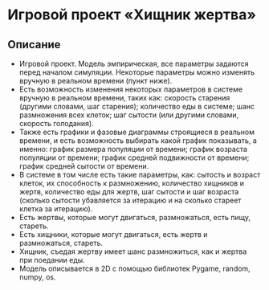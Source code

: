 # Игровой проект «Хищник жертва»
  ## Описание
  - Игровой проект. Модель эмпирическая, все параметры задаются перед началом симуляции. Некоторые параметры можно изменять вручную в реальном времени (пункт ниже).
  - Есть возможность изменения некоторых параметров в системе вручную в реальном времени, таких как: 
  скорость старения (другими словами, шаг старения); количество еды в системе; шанс размножения всех клеток; шаг сытости (или другими словами, скорость голодания).
  - Также есть графики и фазовые диаграммы строящиеся в реальном времени, и есть возможность выбирать какой график показывать, а именно: график размера популяции от времени; график возраста популяции от времени; график средней подвижности от времени; график средней сытости от времени.
  - В системе в том числе есть такие параметры, как: 
  сытость и возраст клеток, их способность к размножению, количество хищников и жертв, количество еды для жертв, шаг сытости и шаг возраста (сколько сытости убавляется за итерацию и на сколько стареет клетка за итерацию).
  - Есть жертвы, которые могут двигаться, размножаться, есть пищу, стареть. 
  - Есть хищники, которые могут двигаться, есть жертв и размножаться, стареть.
  - Хищник, съедая жертву имеет шанс размножиться, как и жертва при поедании еды.
  - Модель описывается в 2D с помощью библиотек Pygame, random, numpy, os.
